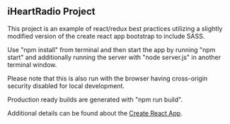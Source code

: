 ## iHeartRadio Project

This project is an example of react/redux best practices utilizing a slightly modified version of the create react app bootstrap to include SASS.

Use "npm install" from terminal and then start the app by running "npm start" and additionally running the server with "node server.js" in another terminal window.

Please note that this is also run with the browser having cross-origin security disabled for local development.

Production ready builds are generated with "npm run build".

Additional details can be found about the [Create React App](https://github.com/facebookincubator/create-react-app).